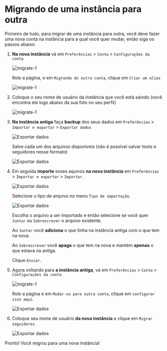 # Migrando de uma instância para outra

Primeiro de tudo, para migrar de uma instância para outra, você deve fazer uma nova conta na instância para a qual você quer mudar, então siga os passos abaixo:

1.  **Na nova instância** vá em `Preferências` > `Conta` > `Configurações da conta`

	![migrate-1](images/screenshots/migrar-instancia/migrate-1.png)

    Role a página, e em `Migrando de outra conta`, clique em `Criar um alias`

    ![migrate-1](images/screenshots/migrar-instancia/migrate-2.png)

2.  Coloque o seu nome de usuário da instância que você está saindo (você encontra ele logo abaixo da sua foto no seu perfil)

    ![migrate-1](images/screenshots/migrar-instancia/migrate-3.png)

3.  **Na instância antiga** faça **backup** dos seus dados em `Preferências` > `Importar e exportar` > `Exportar dados`

    ![Exportar dados](images/screenshots/migrar-instancia/migrate-4.png)

    Salve cada um dos arquivos disponíveis (não é possível salvar toots e seguidores nesse formato)

    ![Exportar dados](images/screenshots/migrar-instancia/migrate-5.png)

5. Em seguida **importe** esses aquivos **na nova instância** em `Preferências` > `Importar e exportar` > `Importar`.

    ![Exportar dados](images/screenshots/migrar-instancia/migrate-6a.png)

    Selecione o tipo de arquivo no menu `Tipo de importação`.

    ![Exportar dados](images/screenshots/migrar-instancia/migrate-6.png)

    Escolha o arquivo a ser importado e então selecione se você quer `Juntar` ou `Sobrescrever` o arquivo existente. 

    Ao `Juntar` você **adiciona** o que tinha na instância antiga com o que tem na nova.

    Ao `Sobrescrever` você **apaga** o que tem na nova e mantém **apenas** o que estava na antiga.

    Clique `Enviar`.

6. Agora voltando para **a instância antiga**, vá em `Preferências` > `Conta` > `Configurações da conta`

    ![migrate-1](images/screenshots/migrar-instancia/migrate-1.png)

    Role a página e em `Mudar-se para outra conta`, clique em `configurar isso aqui`.

    ![Exportar dados](images/screenshots/migrar-instancia/migrate-7.png)

7. Coloque seu nome de usuário **da nova instância** e clique em `Migrar seguidores`.

    ![Exportar dados](images/screenshots/migrar-instancia/migrate-8.png)

Pronto! Você migrou para uma nova instância!
